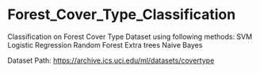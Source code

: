 # Forest_Cover_Type_Classification
Classification on Forest Cover Type Dataset using following methods:
SVM
Logistic Regression
Random Forest
Extra trees
Naive Bayes

Dataset Path: https://archive.ics.uci.edu/ml/datasets/covertype
